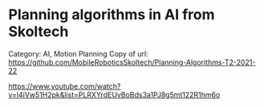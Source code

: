 # Planning algorithms in AI from Skoltech

Category: AI, Motion Planning
Copy of url: https://github.com/MobileRoboticsSkoltech/Planning-Algorithms-T2-2021-22

https://www.youtube.com/watch?v=l4iVw51H2pk&list=PLRXYrdEUvBoBds3a1PJ8g5mt122R1hm6o